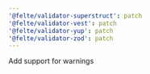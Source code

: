 ```yaml
---
'@felte/validator-superstruct': patch
'@felte/validator-vest': patch
'@felte/validator-yup': patch
'@felte/validator-zod': patch
---
```


Add support for warnings
